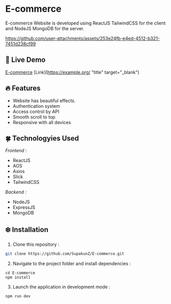 # E-commerce
E-commerce Website is developed using ReactJS TailwindCSS for the client and NodeJS MongoDB for the server.

https://github.com/user-attachments/assets/253e24fb-e4ed-4512-b321-7451d238cf99

## 🍄 Live Demo 
<a href='https://ecommercr.netlify.app' target="_blank">E-commerce</a>
[Link](https://example.org/ "title" target="_blank")

## 🔥 Features

  <ul>
      <li>Website has beautiful effects.</li>
      <li>Authentication system</li>
      <li>Access control by API</li>
      <li>Smooth scroll to top</li>
      <li>Responsive with all devices</li>
  </ul>

## 🍀 Technologyies Used
  <i>Frontend :</i>
  <ul>
      <li>ReactJS</li>
      <li>AOS</li>  
      <li>Axios</li>
      <li>Slick</li>
      <li>TailwindCSS</li>
  </ul>
  
  <i>Backend :</i>
  <ul>
      <li>NodeJS</li>
      <li>ExpressJS</li>  
      <li>MongoDB</li>
  </ul>


## ❄️ Installation

1. Clone this repository :

```bash
git clone https://github.com/SupakunZ/E-commerce.git
```

2. Navigate to the project folder and install dependencies :

```
cd E-commerce
npm install
```

3. Launch the application in development mode :

```
npm run dev
```
